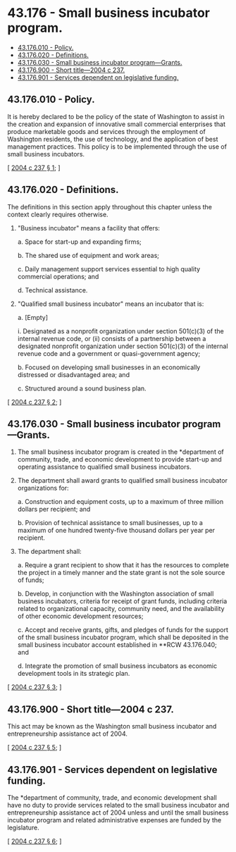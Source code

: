 # 43.176 - Small business incubator program.
* [43.176.010 - Policy.](#43176010---policy)
* [43.176.020 - Definitions.](#43176020---definitions)
* [43.176.030 - Small business incubator program—Grants.](#43176030---small-business-incubator-programgrants)
* [43.176.900 - Short title—2004 c 237.](#43176900---short-title2004-c-237)
* [43.176.901 - Services dependent on legislative funding.](#43176901---services-dependent-on-legislative-funding)
## 43.176.010 - Policy.
It is hereby declared to be the policy of the state of Washington to assist in the creation and expansion of innovative small commercial enterprises that produce marketable goods and services through the employment of Washington residents, the use of technology, and the application of best management practices. This policy is to be implemented through the use of small business incubators.

\[ [2004 c 237 § 1](https://lawfilesext.leg.wa.gov/biennium/2003-04/Pdf/Bills/Session%20Laws/House/2784-S.SL.pdf?cite=2004%20c%20237%20§%201); \]

## 43.176.020 - Definitions.
The definitions in this section apply throughout this chapter unless the context clearly requires otherwise.

1. "Business incubator" means a facility that offers:

   a. Space for start-up and expanding firms;

   b. The shared use of equipment and work areas;

   c. Daily management support services essential to high quality commercial operations; and

   d. Technical assistance.

2. "Qualified small business incubator" means an incubator that is:

   a. [Empty]

      i. Designated as a nonprofit organization under section 501(c)(3) of the internal revenue code, or (ii) consists of a partnership between a designated nonprofit organization under section 501(c)(3) of the internal revenue code and a government or quasi-government agency;

   b. Focused on developing small businesses in an economically distressed or disadvantaged area; and

   c. Structured around a sound business plan.

\[ [2004 c 237 § 2](https://lawfilesext.leg.wa.gov/biennium/2003-04/Pdf/Bills/Session%20Laws/House/2784-S.SL.pdf?cite=2004%20c%20237%20§%202); \]

## 43.176.030 - Small business incubator program—Grants.
1. The small business incubator program is created in the *department of community, trade, and economic development to provide start-up and operating assistance to qualified small business incubators.

2. The department shall award grants to qualified small business incubator organizations for:

   a. Construction and equipment costs, up to a maximum of three million dollars per recipient; and

   b. Provision of technical assistance to small businesses, up to a maximum of one hundred twenty-five thousand dollars per year per recipient.

3. The department shall:

   a. Require a grant recipient to show that it has the resources to complete the project in a timely manner and the state grant is not the sole source of funds;

   b. Develop, in conjunction with the Washington association of small business incubators, criteria for receipt of grant funds, including criteria related to organizational capacity, community need, and the availability of other economic development resources;

   c. Accept and receive grants, gifts, and pledges of funds for the support of the small business incubator program, which shall be deposited in the small business incubator account established in **RCW 43.176.040; and

   d. Integrate the promotion of small business incubators as economic development tools in its strategic plan.

\[ [2004 c 237 § 3](https://lawfilesext.leg.wa.gov/biennium/2003-04/Pdf/Bills/Session%20Laws/House/2784-S.SL.pdf?cite=2004%20c%20237%20§%203); \]

## 43.176.900 - Short title—2004 c 237.
This act may be known as the Washington small business incubator and entrepreneurship assistance act of 2004.

\[ [2004 c 237 § 5](https://lawfilesext.leg.wa.gov/biennium/2003-04/Pdf/Bills/Session%20Laws/House/2784-S.SL.pdf?cite=2004%20c%20237%20§%205); \]

## 43.176.901 - Services dependent on legislative funding.
The *department of community, trade, and economic development shall have no duty to provide services related to the small business incubator and entrepreneurship assistance act of 2004 unless and until the small business incubator program and related administrative expenses are funded by the legislature.

\[ [2004 c 237 § 6](https://lawfilesext.leg.wa.gov/biennium/2003-04/Pdf/Bills/Session%20Laws/House/2784-S.SL.pdf?cite=2004%20c%20237%20§%206); \]

